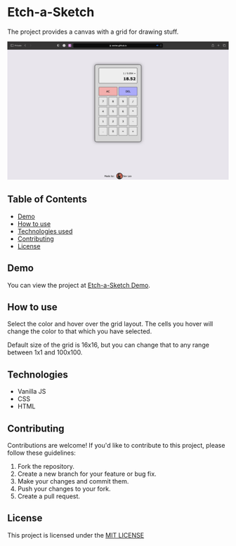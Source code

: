 
# Etch-a-Sketch

The project provides a canvas with a grid for drawing stuff.


![Home page screenshot](demo.png)


## Table of Contents

- [Demo](#demo)
- [How to use](#how-to-use)
- [Technologies used](#technologies)
- [Contributing](#contributing)
- [License](#license)


## Demo

You can view the project at [Etch-a-Sketch Demo](https://sevleo.github.io/Etch-a-Sketch/).


## How to use
Select the color and hover over the grid layout. The cells you hover will change the color to that which you have selected.

Default size of the grid is 16x16, but you can change that to any range between 1x1 and 100x100.



## Technologies

- Vanilla JS
- CSS
- HTML


## Contributing

 Contributions are welcome! If you'd like to contribute to this project, please follow these guidelines:

 1. Fork the repository.
 2. Create a new branch for your feature or bug fix.
 3. Make your changes and commit them.
 4. Push your changes to your fork.
 5. Create a pull request.


## License

 This project is licensed under the [MIT LICENSE](./LICENSE)